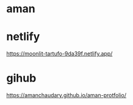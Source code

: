 # aman
# netlify 
https://moonlit-tartufo-9da39f.netlify.app/
# gihub
https://amanchaudary.github.io/aman-protfolio/
